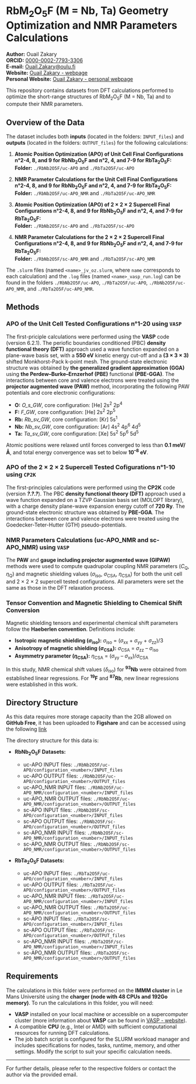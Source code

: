# RbM<sub>2</sub>O<sub>5</sub>F (M = Nb, Ta) Geometry Optimization and NMR Parameters Calculations
**Author:** Ouail Zakary  
**ORCID:** [0000-0002-7793-3306](https://orcid.org/0000-0002-7793-3306)  
**E-mail:** [Ouail.Zakary@oulu.fi](mailto:Ouail.Zakary@oulu.fi)  
**Website:** [Ouail Zakary - webpage](https://cc.oulu.fi/~nmrwww/members/Ouail_Zakary.html)  
**Personal Website:** [Ouail Zakary - personal webpage](https://ozakary.github.io/)

This repository contains datasets from DFT calculations performed to optimize the short-range structures of RbM<sub>2</sub>O<sub>5</sub>F (M = Nb, Ta) and to compute their NMR parameters.

## Overview of the Data

The dataset includes both **inputs** (located in the folders: `INPUT_files`) and **outputs** (located in the folders: `OUTPUT_files`) for the following calculations:

1. **Atomic Position Optimization (APO) of Unit Cell Final Configurations n°2-4, 8, and 9 for RbNb<sub>2</sub>O<sub>5</sub>F and n°2, 4, and 7-9 for RbTa<sub>2</sub>O<sub>5</sub>F:**  
   **Folder:** `./RbNb2O5F/uc-APO` and `./RbTa2O5F/uc-APO`

2. **NMR Parameter Calculations for the Unit Cell Final Configurations n°2-4, 8, and 9 for RbNb<sub>2</sub>O<sub>5</sub>F and n°2, 4, and 7-9 for RbTa<sub>2</sub>O<sub>5</sub>F:**  
   **Folder:** `./RbNb2O5F/uc-APO_NMR` and `./RbTa2O5F/uc-APO_NMR`

3. **Atomic Position Optimization (APO) of 2 × 2 × 2 Supercell Final Configurations n°2-4, 8, and 9 for RbNb<sub>2</sub>O<sub>5</sub>F and n°2, 4, and 7-9 for RbTa<sub>2</sub>O<sub>5</sub>F:**  
   **Folder:** `./RbNb2O5F/sc-APO` and `./RbTa2O5F/sc-APO`

4. **NMR Parameter Calculations for the 2 × 2 × 2 Supercell Final Configurations n°2-4, 8, and 9 for RbNb<sub>2</sub>O<sub>5</sub>F and n°2, 4, and 7-9 for RbTa<sub>2</sub>O<sub>5</sub>F:**  
   **Folder:** `./RbNb2O5F/sc-APO_NMR` and `./RbTa2O5F/sc-APO_NMR`
   
The `.slurm` files (named `<name>_jv_oz.slurm`, where `name` corresponds to each calculation) and the `.log` files (named `<name>_vasp_run.log`) can be found in the folders `./RbNb2O5F/uc-APO`, `./RbTa2O5F/uc-APO`, `./RbNb2O5F/uc-APO_NMR`, and `./RbTa2O5F/uc-APO_NMR`.

## Methods

### APO of the Unit Cell Tested Configurations n°1-20 using `VASP`

The first-priciple calculations were performed using the **VASP** code (version 6.2.1). The periofic boundaries conditioned (PBC) **density functional theory (DFT)** approach used a wave function expanded on a plane-wave basis set, with a **550 eV** kinetic energy cut-off and a **(3 × 3 × 3)** shifted Monkhorst-Pack k-point mesh. The ground-state electronic structure was obtained by **the generalized gradient approximation (GGA)** using **the Perdew–Burke–Ernzerhof (PBE)** functional **(PBE-GGA)**. The interactions between core and valence electrons were treated using the **projector augmented wave (PAW)** method, incorporating the following PAW potentials and core electronic configurations:

- **O:** *O_s_GW*, core configuration: [He] 2s<sup>2</sup> 2p<sup>4</sup>
- **F:** *F_GW*, core configuration: [He] 2s<sup>2</sup> 2p<sup>5</sup>
- **Rb:** *Rb_sv_GW*, core configuration: [Kr] 5s<sup>1</sup>
- **Nb:** *Nb_sv_GW*, core configuration: [Ar] 4s<sup>2</sup> 4p<sup>6</sup> 4d<sup>5</sup>
- **Ta:** *Ta_sv_GW*, core configuration: [Xe] 5s<sup>2</sup> 5p<sup>6</sup> 5d<sup>5</sup>

Atomic positions were relaxed until forces converged to less than **0.1 meV/Å**, and total energy convergence was set to below **10<sup>–8</sup> eV**.

### APO of the 2 × 2 × 2 Supercell Tested Cofigurations n°1-10 using `CP2K`

The first-principles calculations were performed using the **CP2K** code (version ***?.?.?***). The PBC **density functional theory (DFT)** approach used a wave function expanded on a TZVP Gaussian basis set (MOLOPT library), with a charge density plane-wave expansion energy cutoff of **720 Ry**. The ground-state electronic structure was obtained by **PBE-GGA**. The interactions between core and valence electrons were treated using the Goedecker-Teter-Hutter (GTH) pseudo-potentials.

### NMR Parameters Calculations (uc-APO_NMR and sc-APO_NMR) using `VASP`

The **PAW** and **gauge including projector augmented wave (GIPAW)** methods were used to compute quadrupolar coupling NMR parameters (*C*<sub>Q</sub>, *η*<sub>Q</sub>) and magnetic shielding values (*σ*<sub>iso</sub>, *σ*<sub>CSA</sub>, *η*<sub>CSA</sub>) for both the unit cell and 2 × 2 × 2 supercell tested configurations. All parameters were set the same as those in the DFT relaxation process.

### Tensor Convention and Magnetic Shielding to Chemical Shift Conversion

Magnetic shielding tensors and experimental chemical shift parameters follow the **Haeberlen convention**. Definitions include:

- **Isotropic magnetic shielding (*σ*<sub>iso</sub>):** *σ*<sub>iso</sub> = (*σ*<sub>xx</sub> + *σ*<sub>yy</sub> + *σ*<sub>zz</sub>)/3  
- **Anisotropy of magnetic shielding (*σ*<sub>CSA</sub>):** *σ*<sub>CSA</sub> = *σ*<sub>zz</sub> – *σ*<sub>iso</sub>  
- **Asymmetry parameter (*η*<sub>CSA</sub>):** *η*<sub>CSA</sub> = (*σ*<sub>yy</sub> – *σ*<sub>xx</sub>)/*σ*<sub>CSA</sub>

In this study, NMR chemical shift values (*δ*<sub>iso</sub>) for **<sup>93</sup>Nb** were obtained from established linear regressions. For **<sup>19</sup>F** and **<sup>87</sup>Rb**, new linear regressions were established in this work.

## Directory Structure

As this data requires more storage capacity than the 2GB allowed on **GitHub Free**, it has been uploaded to **Figshare** and can be accessed using the following [link](https://figshare.com/s/d46c45bf42e6dc512317)

The directory structure for this data is:

- **RbNb<sub>2</sub>O<sub>5</sub>F Datasets:**
  - uc-APO INPUT files: `./RbNb2O5F/uc-APO/configuration_<number>/INPUT_files` 
  - uc-APO OUTPUT files: `./RbNb2O5F/uc-APO/configuration_<number>/OUTPUT_files` 
  - uc-APO_NMR INPUT files: `./RbNb2O5F/uc-APO_NMR/configuration_<number>/INPUT_files` 
  - uc-APO_NMR OUTPUT files: `./RbNb2O5F/uc-APO_NMR/configuration_<number>/OUTPUT_files` 
  - sc-APO INPUT files: `./RbNb2O5F/sc-APO/configuration_<number>/INPUT_files` 
  - sc-APO OUTPUT files: `./RbNb2O5F/sc-APO/configuration_<number>/OUTPUT_files` 
  - sc-APO_NMR INPUT files: `./RbNb2O5F/sc-APO_NMR/configuration_<number>/INPUT_files` 
  - sc-APO_NMR OUTPUT files: `./RbNb2O5F/sc-APO_NMR/configuration_<number>/OUTPUT_files` 

- **RbTa<sub>2</sub>O<sub>5</sub>F Datasets:**
  - uc-APO INPUT files: `./RbTa2O5F/uc-APO/configuration_<number>/INPUT_files` 
  - uc-APO OUTPUT files: `./RbTa2O5F/uc-APO/configuration_<number>/OUTPUT_files` 
  - uc-APO_NMR INPUT files: `./RbTa2O5F/uc-APO_NMR/configuration_<number>/INPUT_files` 
  - uc-APO_NMR OUTPUT files: `./RbTa2O5F/uc-APO_NMR/configuration_<number>/OUTPUT_files` 
  - sc-APO INPUT files: `./RbTa2O5F/sc-APO/configuration_<number>/INPUT_files` 
  - sc-APO OUTPUT files: `./RbTa2O5F/sc-APO/configuration_<number>/OUTPUT_files` 
  - sc-APO_NMR INPUT files: `./RbTa2O5F/sc-APO_NMR/configuration_<number>/INPUT_files` 
  - sc-APO_NMR OUTPUT files: `./RbTa2O5F/sc-APO_NMR/configuration_<number>/OUTPUT_files` 
## Requirements

The calculations in this folder were performed on the **IMMM cluster** in Le Mans Université using the **charger (node with 48 CPUs and 192Go memory)**. To run the calculations in this folder, you will need:

- **VASP** installed on your local machine or accessible on a supercomputer cluster (more information about **VASP** can be found in [VASP - website](https://www.vasp.at/)).
- A compatible **CPU** (e.g., Intel or AMD) with sufficient computational resources for running DFT calculations.
- The job batch script is configured for the SLURM workload manager and includes specifications for nodes, tasks, runtime, memory, and other settings. Modify the script to suit your specific calculation needs.

---

For further details, please refer to the respective folders or contact the author via the provided email.
